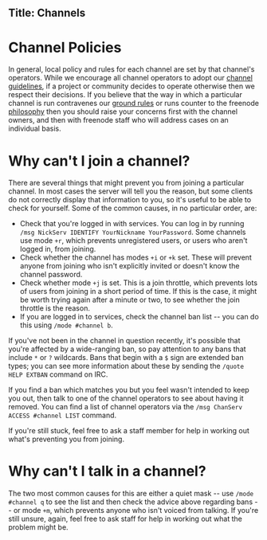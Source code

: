 Title: Channels
---

Channel Policies
================

In general, local policy and rules for each channel are set by that channel's operators. While we encourage all channel operators to adopt our [channel
guidelines](pages/changuide), if a project or community decides to operate otherwise then we respect their decisions. If you believe that the way in which a
particular channel is run contravenes our [ground rules](pages/policies) or runs counter to the freenode [philosophy](pages/philosophy) then you should raise
your concerns first with the channel owners, and then with freenode staff who will address cases on an individual basis.

Why can't I join a channel?
===========================

There are several things that might prevent you from joining a particular channel. In most cases the server will tell you the reason, but some clients do not
correctly display that information to you, so it's useful to be able to check for yourself. Some of the common causes, in no particular order, are:

*  Check that you're logged in with services. You can log in by running `/msg NickServ IDENTIFY YourNickname YourPassword`.
   Some channels use mode `+r`, which prevents unregistered users, or users who aren't logged in, from joining.
*  Check whether the channel has modes `+i` or `+k` set. These will prevent anyone from joining who isn't explicitly invited or doesn't know the channel password.
*  Check whether mode `+j` is set. This is a join throttle, which prevents lots of users from joining in a short period of time. If this is the case, it might be worth trying again after a minute or two, to see whether the join throttle is the reason.
*  If you are logged in to services, check the channel ban list -- you can do this using `/mode #channel b`.

If you've not been in the channel in question recently, it's possible that you're affected by a wide-ranging ban, so pay attention to any bans that include `*` or `?` wildcards. Bans that begin with a `$` sign are extended ban types; you can see more information about these by sending the `/quote HELP EXTBAN` command on IRC.

If you find a ban which matches you but you feel wasn't intended to keep you out, then talk to one of the channel operators to see about having it removed.
You can find a list of channel operators via the `/msg ChanServ ACCESS #channel LIST` command.

If you're still stuck, feel free to ask a staff member for help in working out what's preventing you from joining.


Why can't I talk in a channel?
==============================

The two most common causes for this are either a quiet mask -- use `/mode #channel q` to see the list and then check the advice above regarding bans -- or mode `+m`, which prevents anyone who isn't voiced from talking. If you're still unsure, again, feel free to ask staff for help in working out what the problem might be.


